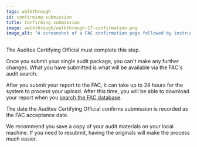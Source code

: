 ```yaml
---
tags: walkthrough
id: confirming-submission
title: Confirming submission
image: walkthrough/walkthrough-17-confirmation.png
image_alt: "A screenshot of a FAC confirmation page followed by instructions. The button below reads, 'Submit single audit package'. To the right of this button a link reads, 'Cancel'."
---
```

The Auditee Certifying Official must complete this step.

Once you submit your single audit package, you can't make any further changes. What you have submitted is what will be available via the FAC's audit search.

After you submit your report to the FAC, it can take up to 24 hours for the system to process your upload. After this time, you will be able to download your report when you [search the FAC database](https://app.fac.gov/dissemination/search/).

The date the Auditee Certifying Official confirms submission is recorded as the FAC acceptance date.

We recommend you save a copy of your audit materials on your local machine. If you need to resubmit, having the originals will make the process much easier.
